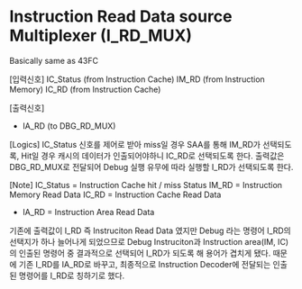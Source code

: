 # Instruction Read Data source Multiplexer (I_RD_MUX)
Basically same as 43FC

[입력신호]
IC_Status   (from Instruction Cache)
IM_RD       (from Instruction Memory)
IC_RD       (from Instruction Cache)

[출력신호]
+ IA_RD       (to DBG_RD_MUX)

[Logics]
IC_Status 신호를 제어로 받아 miss일 경우 SAA를 통해 IM_RD가 선택되도록, Hit일 경우 캐시의 데이터가 인출되어야하니 IC_RD로 선택되도록 한다.
출력값은 DBG_RD_MUX로 전달되어 Debug 실행 유무에 따라 실행할 I_RD가 선택되도록 한다.

[Note]
IC_Status   = Instruction Cache hit / miss Status
IM_RD       = Instruction Memory Read Data
IC_RD       = Instruction Cache Read Data
+ IA_RD        = Instruction Area Read Data

기존에 출력값이 I_RD 즉 Instruciton Read Data 였지만
Debug 라는 명령어 I_RD의 선택지가 하나 늘어나게 되었으므로
Debug Instruciton과 Instruction area(IM, IC)의 인출된 명령어 중 결과적으로 선택되어 I_RD가 되도록 해 용어가 겹치게 됐다.
때문에 기존 I_RD를 IA_RD로 바꾸고, 최종적으로 Instruction Decoder에 전달되는 인출된 명령어를 I_RD로 칭하기로 했다. 